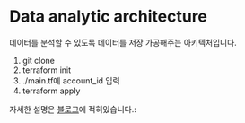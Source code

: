 # Data analytic architecture

데이터를 분석할 수 있도록 데이터를 저장 가공해주는 아키텍처입니다. 

1. git clone
2. terraform init
3. ./main.tf에 account_id 입력
4. terraform apply


자세한 설명은 [블로그](https://dingdingmin-back-end-developer.tistory.com/entry/%EC%A0%80%EB%A0%B4%ED%95%98%EA%B2%8C-%EC%8B%A4%EC%8B%9C%EA%B0%84-%EB%B6%84%EC%84%9D-%EC%95%84%ED%82%A4%ED%85%8D%EC%B2%98-%EB%A7%8C%EB%93%A4%EA%B8%B0-with-aws-terraform)에 적혀있습니다.: 
